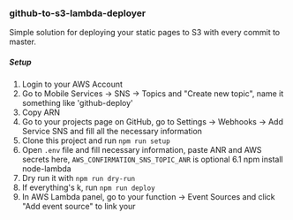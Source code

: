 ### github-to-s3-lambda-deployer
Simple solution for deploying your static pages to S3 with every commit to master.

##### Setup
1. Login to your AWS Account
2. Go to Mobile Services -> SNS -> Topics and "Create new topic", name it something like 'github-deploy'
3. Copy ARN
4. Go to your projects page on GitHub, go to Settings -> Webhooks -> Add Service SNS and fill all the necessary information
5. Clone this project and run `npm run setup`
6. Open `.env` file and fill necessary information, paste ANR and AWS secrets here, `AWS_CONFIRMATION_SNS_TOPIC_ANR` is optional
6.1 npm install node-lambda
7. Dry run it with `npm run dry-run`
8. If everything's k, run `npm run deploy`
9. In AWS Lambda panel, go to your function -> Event Sources and click "Add event source" to link your
